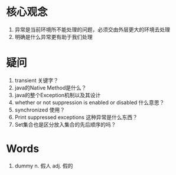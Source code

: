 # 核心观念
1. 异常是当前环境所不能处理的问题，必须交由外层更大的环境去处理
2. 明确是什么异常更有助于我们处理
   


# 疑问
1. transient 关键字？
2. java的Native Method是什么？
3. java的整个Exception机制以及其设计
4. whether or not suppression is enabled or disabled 什么意思？
5. synchronized 使用？
6. Print suppressed exceptions 这种异常是什么东西？
7. Set集合也是区分放入集合的先后顺序的吗？
   

# Words
1. dummy n. 假人 adj. 假的